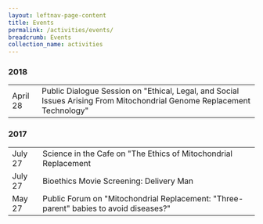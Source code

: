 ```yaml
---
layout: leftnav-page-content
title: Events
permalink: /activities/events/
breadcrumb: Events
collection_name: activities
---
```


### **2018**

<table class="table-v">
  <tr>
    <td>April 28</td>
    <td>Public Dialogue Session on "Ethical, Legal, and Social Issues Arising From Mitochondrial Genome Replacement Technology"</td>
  </tr>
</table>

### **2017**

<table class="table-v">
  <tr>
    <td>July 27</td>
    <td>Science in the Cafe on "The Ethics of Mitochondrial Replacement</td>
  </tr>
  <tr>
    <td>July 27</td>
    <td>Bioethics Movie Screening: Delivery Man</td>
  </tr>
  <tr>
    <td>May 27</td>
    <td>Public Forum on "Mitochondrial Replacement: "Three-parent" babies to avoid diseases?"</td>
  </tr>
</table>
